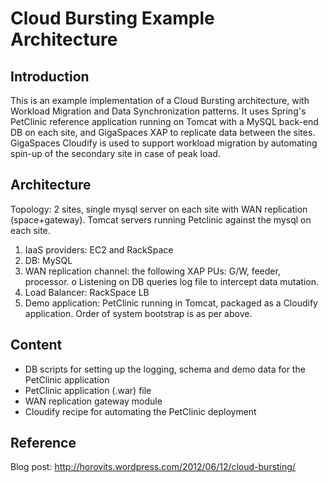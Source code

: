 Cloud Bursting Example Architecture
===================================

Introduction
------------
This is an example implementation of a Cloud Bursting architecture, with Workload Migration and Data Synchronization patterns.
It uses Spring's PetClinic reference application running on Tomcat with a MySQL back-end DB on each site, and GigaSpaces XAP to replicate data between the sites. 
GigaSpaces Cloudify is used to support workload migration by automating spin-up of the secondary site in case of peak load.

Architecture
------------
Topology: 2 sites, single mysql server on each site with WAN replication (space+gateway). Tomcat servers running Petclinic against the mysql on each site.
1.	IaaS providers: EC2 and RackSpace
2.	DB: MySQL
3.	WAN replication channel: the following XAP PUs: G/W, feeder, processor.
o	Listening on DB queries log file to intercept data mutation.
4.	Load Balancer: RackSpace LB
5.	Demo application: PetClinic running in Tomcat, packaged as a Cloudify application.
Order of system bootstrap is as per above.

Content
-------
* DB scripts for setting up the logging, schema and demo data for the PetClinic application
* PetClinic application (.war) file
* WAN replication gateway module
* Cloudify recipe for automating the PetClinic deployment

Reference
---------
Blog post: http://horovits.wordpress.com/2012/06/12/cloud-bursting/
